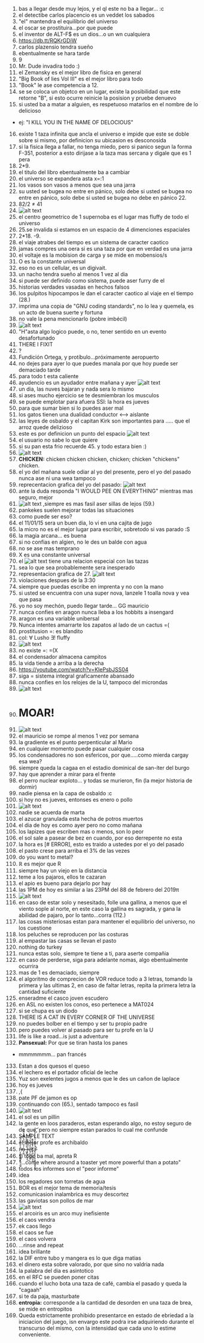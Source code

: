 1. bas a llegar desde muy lejos, y el ql este no ba a llegar... :c
2. el detectibe carlos placencio es un veddet los sabados
3. "el" mantendra el equilibrio del universo
4. el oscar se prostituira...por que puede
5. el inventor de ALT-F$ es un dios...o un wn cualquiera
6. https://db.tt/RQKrGDiW
7. carlos plazensio tendra sueño
8. ebentualmente se hara tarde
9. 9
10. Mr. Dude invadira todo :)
11. el Zemansky es el mejor libro de fisica en general
12. "Big Book of lies Vol III" es el mejor libro para todo
13. "Book" le ase competencia a 12.
14. se se coloca un objetco en un lugar, existe la posibilidad que este retorne "B", si esto ocurre reinicie la posision y pruebe denuevo
15. si usted ba a matar a alguien, es respetuoso matarlos en el nombre de lo delicioso 
  - ej: "I KILL YOU IN THE NAME OF DELOCIOUS"
16. existe 1 taza infinita que ancla el universo e impide que este se doble sobre si mismo, por definicion su ubicasion es desconosida
17. si la fisica llega a fallar, no tenga miedo, pero si panico segun la forma F-351, posterior a esto dirijase a la taza mas sercana y digale que es 1 pera
18. 2*9.
19. el titulo del libro ebentualmente ba a cambiar
20. el universo se expandera asta x=:1
21. los vasos son vasos a menos que sea una jarra
22. su usted se bugea no entre en pánico, solo debe si usted se bugea no entre en pánico, solo debe si usted se bugea no debe en pánico 22.
23. 82/2 ≠ 41
24. ![alt text](https://github.com/mario-marin/The-Fate-Book/blob/master/Images/24.jpg "24")
25. el centro geometrico de 1 supernoba es el lugar mas fluffy de todo el universo
26. 25.se invalida si estamos en un espacio de 4 dimenciones espaciales
27. 2*18. -9.
28. el viaje atrabes del tiempo es un sistema de caracter caotico
29. jamas compres una oera si es una taza por que en verdad es una jarra
30. el voltaje es la mobision de carga y se mide en mobensios/s
31. O es la constante universal
32. eso no es un cellular, es un digivait.
33. un nacho tendra sueño al menos 1 vez al dia
34. si puede ser definido como sistema, puede aser furry de el
35. historias verdades vasadas en hechos falsos
36. los pulpitos hipocampos le dan el caracter caotico al viaje en el tiempo (28.)
37. imprima una copia de "GNU coding standards", no lo lea y quemela, es un acto de buena suerte y fortuna
38. no vale la pena mencionarlo (pobre imbécil)
39. ![alt text](https://github.com/mario-marin/The-Fate-Book/blob/master/Images/39.jpg "39")
40. "H"asta algo logico puede, o no, tener sentido en un evento desafortunado
41. THERE I FIXIT
42. ?
43. Fundición Ortega, y protíbulo...próximamente aeropuerto
44. no dejes para ayer lo que puedes manala por que hoy puede ser demaciado tarde
45. para todo t esta caliente
46. ayudencio es un ayudador entre mañana y ayer ![alt text](https://github.com/mario-marin/The-Fate-Book/blob/master/Images/46.jpg "46")
47. un dia, las nuves bajaran y nada sera lo mismo
48. si ases mucho ejercicio se te desmiembran los musculos
49. se puede emplotar para afuera SSI: la hora es jueves
50. para que sumar bien si lo puedes aser mal
51. los gatos tienen una dualidad conductor ⟷ aislante
52. las leyes de osbaldo y el capitan Kirk son importantes para ..... que el arroz quede delizioso
53. este es por definicion un punto del espacio 
![alt text](https://github.com/mario-marin/The-Fate-Book/blob/master/Images/53.jpg "53")
54. el usuario no sabe lo que quiere
55. si su pan esta frio recuerde 45. y todo estara bien :)
56. ![alt text](https://github.com/mario-marin/The-Fate-Book/blob/master/Images/56.jpg "56")
57. **CHICKEN:** chicken chicken chicken, chicken; chicken "chickens" chicken.
58. el yo del mañana suele odiar al yo del presente, pero el yo del pasado nunca ase ni una wea tampoco
59. reprecentacion grafica del yo del pasado: 
![alt text](https://github.com/mario-marin/The-Fate-Book/blob/master/Images/59.jpg "59")
60. ante la duda responda "I WOULD PEE ON EVERYTHING" mientras mas seguro, mejor
61. ![alt text](https://github.com/mario-marin/The-Fate-Book/blob/master/Images/61.jpg "61") ,siempre es mas fasil aser sillas de lejos (59.)
62. pankekes suelen mejorar todas las situaciones
63. como puede ser eso?
64. el 11/01/15 sera un buen dia, lo vi en una cajita de jugo
65. la micro no es el mejor lugar para escribir, sobretodo si vas parado :S
66. la magia arcana... es buena
67. si no confias en algien, no le des un balde con agua
68. no se ase mas temprano
69. X es una constante universal
70. el ![alt text](https://github.com/mario-marin/The-Fate-Book/blob/master/Images/70.jpg "70") tiene una relacion especial con las tazas
71. sea lo que sea probablemente sera inesperado
72. representacion grafica de 27.
![alt text](https://github.com/mario-marin/The-Fate-Book/blob/master/Images/72.jpg "72")
73. violaciones despues de la 3:30
74. siempre que puedas escribe en imprenta y no con la mano
75. si usted se encuentra con una super nova, lanzele 1 toalla nova y vea que pasa
76. yo no soy mechón, puedo llegar tarde... GG mauricio
77. nunca confies en aragon nunca lleba a los hobbits a insengard
78. aragon es una variable unibersal
79. Nunca intentes amarrarte los zapatos al lado de un cactus =(
80. prostitusion =: es blandito
81. col: ∀ Lusho ∃! fluffy
82. ![alt text](https://github.com/mario-marin/The-Fate-Book/blob/master/Images/82.jpg "82")
83. no existe =: =(X
84. el condensador almacena campitos
85. la vida tiende a arriba a la derecha
86. https://youtube.com/watch?v=KIePsbJSS04
87. siga = sistema integral graficamente abansado
88. nunca confies en los relojes de la U, tampoco del microndas
89. ![alt text](https://github.com/mario-marin/The-Fate-Book/blob/master/Images/89.jpg "89")
90. # MOAR!
91. ![alt text](https://github.com/mario-marin/The-Fate-Book/blob/master/Images/91.jpg "91")
92. el mauricio se rompe al menos 1 vez por semana
93. la gradiente es el punto perpenticular al Mario
94. en cualquier momento puede pasar cualquier cosa
95. los condensadores no son esfericos, por que.....como mierda cargay esa wea?
96. siempre queda la cagaa en el estadio dominical de san-íter del burgo
97. hay que aprender a mirar para el frente
98. el perro nuclear exploto... y todas se murieron, fin (la mejor historia de dormir)
99. nadie piensa en la capa de osbaldo :c
100. si hoy no es jueves, entonses es enero o pollo
101. ![alt text](https://github.com/mario-marin/The-Fate-Book/blob/master/Images/101.jpg "101")
102. nadie se acuerda de marta
103. el azucar granulada esta hecha de potros muertos
104. el dia de hoy es como ayer pero no como mañana
105. los lapizes que escriben mas o menos, son lo peor
106. el sol sale a pasear de bez en cuando, por eso derrepente no esta
107. la hora es [# ERROR], esto es traido a ustedes por el yo del pasado
108. el pasto crese para arriba el 3% de las vezes
109. do you want to metal?
110. ℝ es mejor que R
111. siempre hay un viejo en la distancia
112. teme a los pajaros, ellos te cazaran
113. el apio es bueno para dejarlo por hay
114. las 1PM de hoy es similar a las 23PM del 88 de febrero del 2019π
115. ![alt text](https://github.com/mario-marin/The-Fate-Book/blob/master/Images/115.jpg "115")
116. en caso de estar solo y nesesitado, folle una gallina, a menos que el viento sople al norte, en este caso la gallina es sagrada, y gana la abilidad de pajaro, por lo tanto...corra (112.)
117. las cosas misteriosas estan para mantener el equilibrio del universo, no los cuestione
118. los peluches se reproducen por las costuras
119. al empastar las casas se llevan el pasto
120. nothing do turkey
121. nunca estas solo, siempre te tiene a ti, para aserte compañia
122. en caso de perderse, siga para adelante nomas, algo ebentualmente ocurrira
123. mas de 1 es demaciado, siempre
124. el algoritmo de comprecion de VOR reduce todo a 3 letras, tomando la primera y las ultimas 2, en caso de faltar letras, repita la primera letra la cantidad suficiente
125. enseradme el casco joven escudero
126. en ASL no existen los conos, eso pertenece a MAT024
127. si se chupa es un diodo
128. THERE IS A CAT IN EVERY CORNER OF THE UNIVERSE
129. no puedes bolber en el tiempo y ser tu propio padre
130. pero puedes volver al pasado para ser tu profe en la U
131. life is like a road...is just a adventure
132. **Pansexual:** Por que se tiran hasta los panes
  - mmmmmmm... pan francés
133. Estan a dos quesos el queso
134. el lechero es el portador oficial de leche
135. Yuz son exelentes jugos a menos que le des un cañon de laplace
136. hoy es jueves
137. ,{
138. pate PF  de jamon es op
139. continuando con (65.), sentado tampoco es fasil
140. ![alt text](https://github.com/mario-marin/The-Fate-Book/blob/master/Images/140.jpg "140")
141. el sol es un pillin
142. la gente en loos paraderos, estan esperando algo, no estoy seguro de de que, pero no siempre estan parados lo cual me confunde
143. SAMPLE TEXT
144. el mejor profe es archibaldo
145. ņ̶̨̪̻͔̺̻̙̭̼̗̝͖̯̂̇̄̈́̍̀͂̋̉̕͝o̵̩͈͍̍́͒͗̆͂́̾͌̏̇̌͂͐͑ ̶̫͕͛͒̀͂̆͌̂̀̔͜͝r̷̡̡̟̥̜̰͎̀́͒̋̆̊̍͜e̷̛͓̩͕̭̫̝̻͒͒̀̏̉̃̇́̇̂̈̅ẗ̸̙̰̹̦͖̫̤̬̯̺́̀̔̉̎͊ä̵̢̧̢̢̛͕̯͕̱̟̖͍͚̖̟̫̲́̾͂̄̐̉̀̾̒̊̌̀̐̚͝
146. si todo ba mal, apreta R
147. "...come where around a toaster yet more powerful than a potato"
148. todos los informes son el "peor informe"
149. idea
150. los regadores son torretas de agua
151. BOR es el mejor tema de memoria/tesis
152. comunicasion inalambrica es muy descortez
153. las gaviotas son pollos de mar
154. ![alt text](https://github.com/mario-marin/The-Fate-Book/blob/master/Images/154.jpg "154")
155. el arcoiris es un arco muy inefisiente
156. el caos vendra
157. ek caos llego
158. el caos se fue
159. el caos volvera
160. ...rinse and repeat
161. idea brillante
162. la DIF entre tubo y mangera es lo que diga matias
163. el dinero esta sobre valorado, por que sino no valdria nada
164. la palabra del dia es asintotico
165. en el RFC se pueden poner citas
166. cuando el lucho bota una taza de café, cambia el pasado y queda la "cagaah"
167. si te da paja, masturbate
168. **entropia:** corresponde a la cantidad de desorden en una taza de brea, se mide en entropitos
169. Queda estrictamente prohibido presentarce en estado de ebriedad a la iniciacion del juego, isn envargo este podra irse adquiriendo durante el transcurso del mismo, con la intensidad que cada uno lo estime conveniente.
